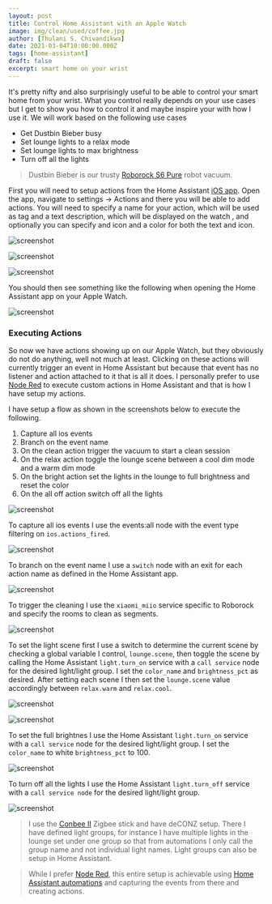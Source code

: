 ```yaml
---
layout: post
title: Control Home Assistant with an Apple Watch
image: img/clean/used/coffee.jpg
author: [Thulani S. Chivandikwa]
date: 2021-03-04T10:00:00.000Z
tags: [home-assistant]
draft: false
excerpt: smart home on your wrist
---
```


It's pretty nifty and also surprisingly useful to be able to control your smart home from your wrist. What you control really depends on your use cases but I get to show you how to control it and maybe inspire your with how I use it. We will work based on the following use cases

- Get Dustbin Bieber busy
- Set lounge lights to a relax mode
- Set lounge lights to max brightness
- Turn off all the lights

> Dustbin Bieber is our trusty [Roborock S6 Pure](https://www.xiaomiproducts.nl/nl/xiaomi-roborock-s6-pure.html) robot vacuum.

First you will need to setup actions from the Home Assistant [iOS app](https://apps.apple.com/us/app/home-assistant/id1099568401). Open the app, navigate to settings -> Actions and there you will be able to add actions. You will need to specify a name for your action, which will be used as tag and a text description, which will be displayed on the watch , and optionally you can specify and icon and a color for both the text and icon.

![screenshot](https://raw.githubusercontent.com/chivandikwa/gatsby-casper/master/src/content/img/screenshots/apple-watch-actions/1.png)

![screenshot](https://raw.githubusercontent.com/chivandikwa/gatsby-casper/master/src/content/img/screenshots/apple-watch-actions/2.png)

![screenshot](https://raw.githubusercontent.com/chivandikwa/gatsby-casper/master/src/content/img/screenshots/apple-watch-actions/3.png)

You should then see something like the following when opening the Home Assistant app on your Apple Watch.

![screenshot](https://raw.githubusercontent.com/chivandikwa/gatsby-casper/master/src/content/img/screenshots/apple-watch-actions/4.jpg)

### Executing Actions

So now we have actions showing up on our Apple Watch, but they obviously do not do anything, well not much at least. Clicking on these actions will currently trigger an event in Home Assistant but because that event has no listener and action attached to it that is all it does. I personally prefer to use [Node Red](https://nodered.org/) to execute custom actions in Home Assistant and that is how I have setup my actions.

I have setup a flow as shown in the screenshots below to execute the following.

1. Capture all ios events
2. Branch on the event name
3. On the clean action trigger the vacuum to start a clean session
4. On the relax action toggle the lounge scene between a cool dim mode and a warm dim mode
5. On the bright action set the lights in the lounge to full brightness and reset the color
6. On the all off action switch off all the lights

![screenshot](https://raw.githubusercontent.com/chivandikwa/gatsby-casper/master/src/content/img/screenshots/apple-watch-actions/5.jpg)

To capture all ios events I use the events:all node with the event type filtering on `ios.actions_fired`.

![screenshot](https://raw.githubusercontent.com/chivandikwa/gatsby-casper/master/src/content/img/screenshots/apple-watch-actions/6.jpg)

To branch on the event name I use a `switch` node with an exit for each action name as defined in the Home Assistant app.

![screenshot](https://raw.githubusercontent.com/chivandikwa/gatsby-casper/master/src/content/img/screenshots/apple-watch-actions/7.jpg)

To trigger the cleaning I use the `xiaomi_miio` service specific to Roborock and specify the rooms to clean as segments.

![screenshot](https://raw.githubusercontent.com/chivandikwa/gatsby-casper/master/src/content/img/screenshots/apple-watch-actions/8.jpg)

To set the light scene first I use a switch to determine the current scene by checking a global variable I control, `lounge.scene`, then toggle the scene by calling the Home Assistant `light.turn_on` service with a `call service` node for the desired light/light group. I set the `color_name` and `brightness_pct` as desired. After setting each scene I then set the `lounge.scene` value accordingly between `relax.warm` and `relax.cool`.

![screenshot](https://raw.githubusercontent.com/chivandikwa/gatsby-casper/master/src/content/img/screenshots/apple-watch-actions/9.jpg)

![screenshot](https://raw.githubusercontent.com/chivandikwa/gatsby-casper/master/src/content/img/screenshots/apple-watch-actions/10.jpg)

To set the full brightnes I use the Home Assistant `light.turn_on` service with a `call service` node for the desired light/light group. I set the `color_name` to white `brightness_pct` to 100.

![screenshot](https://raw.githubusercontent.com/chivandikwa/gatsby-casper/master/src/content/img/screenshots/apple-watch-actions/12.jpg)

To turn off all the lights I use the Home Assistant `light.turn_off` service with a `call service node` for the desired light/light group.

![screenshot](https://raw.githubusercontent.com/chivandikwa/gatsby-casper/master/src/content/img/screenshots/apple-watch-actions/13.jpg)

> I use the [Conbee II](https://phoscon.de/en/conbee2) Zigbee stick and have deCONZ setup. There I have defined light groups, for instance I have multiple lights in the lounge set under one group so that from automations I only call the group name and not individual light names. Light groups can also be setup in Home Assistant.

> While I prefer [Node Red](https://nodered.org/), this entire setup is achievable using [Home Assistant automations](https://www.home-assistant.io/docs/automation/) and capturing the events from there and creating actions.
